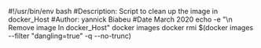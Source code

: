 #!/usr/bin/env bash
#Description: Script to clean up the image in docker_Host
#Author: yannick Biabeu
#Date March 2020
echo -e "\n Remove image In docker_Host"
docker images
docker rmi $(docker images --filter "dangling=true" -q --no-trunc)
